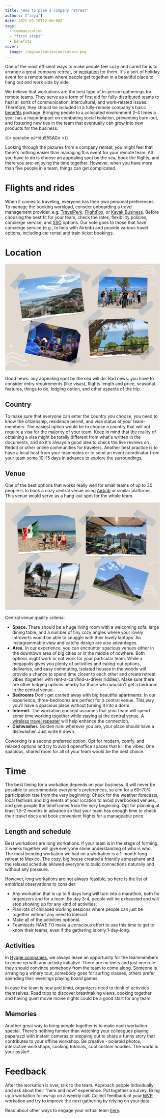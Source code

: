```yaml
---
title: "How to plan a company retreat"
authors: ["asya"]
date: 2022-02-10T12:00:00Z
tags:
  - communication
  - "first steps"
  - benefits
cover:
  image: /img/workation/workation.png
---
```


One of the most efficient ways to make people feel cozy and cared for is to arrange a great company retreat, or [workation](https://www.urbandictionary.com/define.php?term=workation) for them. It's a sort of holiday event for a remote team where people get together in a beautiful place to hang out and work side by side.

We believe that workations are the best type of in-person gatherings for remote teams. They serve as a form of first aid for fully-distributed teams to heal all sorts of communication, intercultural, and work-related issues. Therefore, they should be included in a fully-remote company's basic [benefits](https://hygge.work/tags/benefits/) package. Bringing people to a colocated environment 2–4 times a year has a major impact on combating social isolation, preventing burn-out, and fostering new ties in the team that eventually can grow into new products for the business.

{{< youtube eJHdu55SAGo >}}

Looking through the pictures from a company retreat, you might feel that there's nothing easier than managing this event for your remote team. All you have to do is choose an appealing spot by the sea, book the flights, and there you are: enjoying the time together. However, when you have more than five people in a team, things can get complicated.

# Flights and rides

When it comes to traveling, everyone has their own personal preferences. To manage the booking workload, consder onboarding a travel management provider, e.g. [TravelPerk](https://www.travelperk.com/), [FlightFox](https://flightfox.com/), or [Kayak Business](https://www.kayak.com/business). Before choosing the best fit for your team, check the rates, flexibility policies, concierge service, and [SSO](https://en.wikipedia.org/wiki/Single_sign-on) options. Our vote goes to those that have concierge service (e.g., to help with Airbnb) and provide various travel options, including car rental and train ticket bookings.

# Location

![Views](/img/workation/workation-1.jpg)

Good news: any appealing spot by the sea will do. Bad news: you have to consider entry requirements (like visas), flights length and price, seasonal features, things to do, lodging option, and other aspects of the trip.

## Country

To make sure that everyone can enter the country you choose, you need to know the citizenship, residence permit, and visa status of your team-members. The easiest option would be to choose a country that will not require a visa for the majority of your team. Keep in mind that the reality of obtaining a visa might be totally different from what's written in the documents, and so it's always a good idea to check the live reviews on Reddit or other online communities for travelers. Another best practice is to have a local host from your teammates or to send an event coordinator from your team some 10–15 days in advance to explore the surroundings.

## Venue

One of the best options that works really well for small teams of up to 30 people is to book a cozy central venue using [Airbnb](https://airbnb.com/) or similar platforms. This venue would serve as a hang-out spot for the whole team.

![Venues](/img/workation/workation-2.jpg)

Central venue quality criteria:

- **Space.** There should be a huge living room with a welcoming sofa, large dining table, and a number of tiny cozy angles where your lovely introverts would be able to snuggle with their lovely laptops. An Instagrammable view and catchy design are also advantages.
- **Area.** In our experience, you can encounter spacious venues either in the downtown area of big cities or in the middle of nowhere. Both options might work or not work for your particular team. While a megapolis gives you plenty of activities and eating-out options, deliveries, and easy commuting, isolated houses in the woods will provide a chance to spend time closer to each other and create retreat vibes (together with rent-a-car/find-a-driver riddles). Make sure there are other lodging options nearby for those who wouldn't get a bedroom in the central venue.
- **Bedrooms** Don't get carried away with big beautiful apartments. In our experience, three-bedrooms are perfect for a central venue. This way you'll have a spacious place without turning it into a dorm.
- **Internet.** The workation concept assumes that your team will spend some time working together while staying at the central venue. A [wireless travel repeater](https://www.amazon.com/GL-iNet-GL-MT1300-Wireless-Pocket-Sized-Repeater/dp/B08MKZXGBY/) will help enhance the connection.
- **Dishwasher.** Golden rule: wherever you are, your place should have a dishwasher. Just write it down.

Coworking is a second preferred option. Opt for modern, comfy, and relaxed options and try to avoid openoffice spaces that kill the vibes. One spacious, shared room for all of your team would be the best choice.

# Time

The best timing for a workation depends on your business. It will never be possible to accommodate everyone's preferences, so aim for a 60–70% participation rate from the very beginning. Check for the weather forecasts, local festivals and big events at your location to avoid overbooked venues, and give people the timeframes from the very beginning. Opt for planning at least 1.5–2 months in advance so that your team has enough time to check their travel docs and book convenient flights for a manageable price.

## Length and schedule

Best workations are long workations. If your team is in the stage of forming, 2 weeks together will give everyone some understanding of who is who. The most bonding workation we had on a workation is a 1-month-long retreat to Mexico. The cozy, big house created a friendly atmosphere and the relaxed schedule allowed everyone to build connections naturally and without any pressure.

However, long workations are not always feasible, so here is the list of empirical observations to consider:

- Any workation that is up to 5 days long will turn into a marathon, both for organizers and for a team. By day 3-4, people will be exhausted and will stop showing up for any kind of activities.
- Plan lots of chillaxed working sessions where people can just be together without any need to interact.
- Make all of the activities optional.
- Teamleads HAVE TO make a conscious effort to use this time to get to know their teams, even if the gathering is only 1-day-long.

## Activities

In [Hygge companies](https://hygge.work/#hygge-company), we always leave an opportunity for the teammembers to come up with any activity initiative. There are no limits and just one rule: they should convince somebody from the team to come along. Someone is arranging a winery tour, somebody goes for surfing classes, others prefer spending their evenings playing board games.

In case the team is new and timid, organizers need to think of activities themselves. Road trips to discover breathtaking views, cooking together and having quiet movie movie nights could be a good start for any team.

## Memories

Another great way to bring people together is to make each workation special. There's nothing funnier than watching your colleagues playing paparazzi with instant cameras or stepping out to share a funny story that contributes to your offline workshop. Be creative - polaroid photos, interactive workshops, cooking tutorials, cool custom hoodies. The world is your oyster!

# Feedback

After the workation is over, talk to the team. Approach people individually and ask about their "here and now" experience. Put together a survey. Bring up a workation follow-up on a weekly call. Collect feedback of your [MVP](https://hygge.work/remote-work/planning/#mvp) workation and try to improve the next gathering by relying on your data.

Read about other ways to engage your virtual team [here](https://hygge.work/communication/staying-social/).
